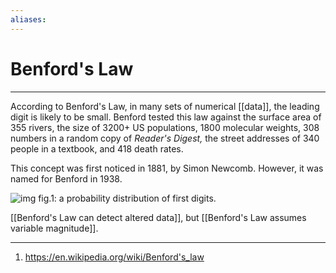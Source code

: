 ```yaml
---
aliases: 
---
```

# Benford's Law
---
According to Benford's Law, in many sets of numerical [[data]], the leading digit is likely to be small. Benford tested this law against the surface area of 355 rivers, the size of 3200+ US populations, 1800 molecular weights, 308 numbers in a random copy of *Reader's Digest,* the street addresses of 340 people in a textbook, and 418 death rates. 

This concept was first noticed in 1881, by Simon Newcomb. However, it was named for Benford in 1938. 

![img](https://upload.wikimedia.org/wikipedia/commons/thumb/4/46/Rozklad_benforda.svg/440px-Rozklad_benforda.svg.png)
fig.1: a probability distribution of first digits. 

[[Benford's Law can detect altered data]], but [[Benford's Law assumes variable magnitude]]. 

---
1. https://en.wikipedia.org/wiki/Benford's_law